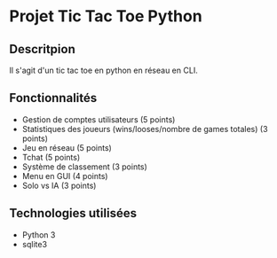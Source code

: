 # Projet Tic Tac Toe Python

## Descritpion

Il s'agit d'un tic tac toe en python en réseau en CLI.

## Fonctionnalités

- Gestion de comptes utilisateurs (5 points)
- Statistiques des joueurs (wins/looses/nombre de games totales) (3 points)
- Jeu en réseau (5 points)
- Tchat (5 points)
- Système de classement (3 points)
- Menu en GUI (4 points)
- Solo vs IA (3 points)

## Technologies utilisées

- Python 3
- sqlite3
